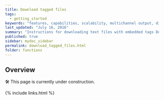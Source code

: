 ```yaml
---
title: Download tagged files
tags:
  - getting_started
keywords: "features, capabilities, scalability, multichannel output, dita, hats, comparison, benefits"
last_updated: "July 16, 2016"
summary: "Instructions for downloading text files with embedded tags DocuScope CA."
published: true
sidebar: mydoc_sidebar
permalink: download_tagged_files.html
folder: functions
---
```


## Overview

<a>&#128736;</a> This page is currently under construction.

{% include links.html %}
